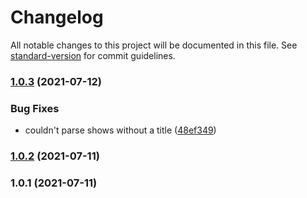 # Changelog

All notable changes to this project will be documented in this file. See [standard-version](https://github.com/conventional-changelog/standard-version) for commit guidelines.

### [1.0.3](https://github.com/grbull/whats-the-release/compare/v1.0.2...v1.0.3) (2021-07-12)


### Bug Fixes

* couldn't parse shows without a title ([48ef349](https://github.com/grbull/whats-the-release/commit/48ef3491bc3b356de751cd700700a2ed37ea3bf6))

### [1.0.2](https://github.com/grbull/whats-the-release/compare/v1.0.1...v1.0.2) (2021-07-11)

### 1.0.1 (2021-07-11)
